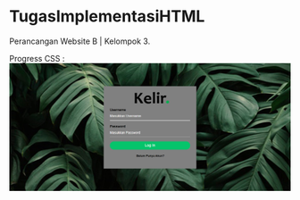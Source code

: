 # TugasImplementasiHTML
Perancangan Website B | Kelompok 3.

Progress CSS :
![error](img/ssprogress.PNG)
